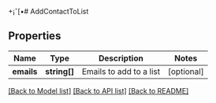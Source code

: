 +¡ˆ[•# AddContactToList

## Properties
Name | Type | Description | Notes
------------ | ------------- | ------------- | -------------
**emails** | **string[]** | Emails to add to a list | [optional] 

[[Back to Model list]](../../README.md#documentation-for-models) [[Back to API list]](../../README.md#documentation-for-api-endpoints) [[Back to README]](../../README.md)


